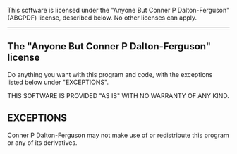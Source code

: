 This software is licensed under the "Anyone But Conner P Dalton-Ferguson"
(ABCPDF) license, described below. No other licenses can apply.


--------------------------------------------
The "Anyone But Conner P Dalton-Ferguson" license
--------------------------------------------

Do anything you want with this program and code, with the exceptions listed
below under "EXCEPTIONS".

THIS SOFTWARE IS PROVIDED "AS IS" WITH NO WARRANTY OF ANY KIND.


EXCEPTIONS
----------

Conner P Dalton-Ferguson may not make use of or
redistribute this program or any of its derivatives.

